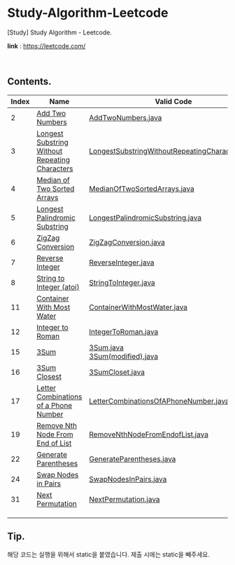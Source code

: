 # Study-Algorithm-Leetcode

[Study] Study Algorithm - Leetcode.

**link** : https://leetcode.com/

<br/>

## Contents.



| Index | Name                                                         | Valid Code                                                   | Invalid Code                                                 |
| ----- | ------------------------------------------------------------ | ------------------------------------------------------------ | ------------------------------------------------------------ |
| 2     | [Add Two Numbers](https://leetcode.com/problems/add-two-numbers) | [AddTwoNumbers.java](./AddTwoNumbers.java)                   |                                                              |
| 3     | [Longest Substring Without Repeating Characters](https://leetcode.com/problems/longest-substring-without-repeating-characters) | [LongestSubstringWithoutRepeatingCharacters.java](./LongestSubstringWithoutRepeatingCharacters.java) |                                                              |
| 4     | [Median of Two Sorted Arrays](https://leetcode.com/problems/median-of-two-sorted-arrays) | [MedianOfTwoSortedArrays.java](./MedianOfTwoSortedArrays.java) |                                                              |
| 5     | [Longest Palindromic Substring](https://leetcode.com/problems/longest-palindromic-substring) | [LongestPalindromicSubstring.java](./LongestPalindromicSubstring.java) | [LongestPalindromicSubstring(Timeout).java](./LongestPalindromicSubstring(Timeout).java) |
| 6     | [ZigZag Conversion](https://leetcode.com/problems/zigzag-conversion) | [ZigZagConversion.java](./ZigZagConversion.java)             |                                                              |
| 7     | [Reverse Integer](https://leetcode.com/problems/reverse-integer) | [ReverseInteger.java](./ReverseInteger.java)                 |                                                              |
| 8     | [String to Integer (atoi)](https://leetcode.com/problems/string-to-integer-atoi) | [StringToInteger.java](./StringToInteger.java)               | [StringToInteger(Invalid).java](./StringToInteger(Invalid).java) |
| 11    | [Container With Most Water](https://leetcode.com/problems/container-with-most-water) | [ContainerWithMostWater.java](./ContainerWithMostWater.java) |                                                              |
| 12    | [Integer to Roman](https://leetcode.com/problems/integer-to-roman) | [IntegerToRoman.java](./IntegerToRoman.java)                 |                                                              |
| 15    | [3Sum](https://leetcode.com/problems/3sum)                   | [3Sum.java](https://github.com/Azderica/Study-Algorithm-Leetcode/blob/master/3Sum.java)<br />[3Sum(modified).java](./3Sum(modified).java) |                                                              |
| 16    | [3Sum Closest](https://leetcode.com/problems/3sum-closest)   | [3SumCloset.java](./3SumCloset.java)                         |                                                              |
| 17    | [Letter Combinations of a Phone Number](https://leetcode.com/problems/letter-combinations-of-a-phone-number) | [LetterCombinationsOfAPhoneNumber.java](./LetterCombinationsOfAPhoneNumber.java) |                                                              |
| 19    | [Remove Nth Node From End of List](https://leetcode.com/problems/remove-nth-node-from-end-of-list) | [RemoveNthNodeFromEndofList.java](./RemoveNthNodeFromEndofList.java) |                                                              |
| 22    | [Generate Parentheses](https://leetcode.com/problems/generate-parentheses) | [GenerateParentheses.java](./GenerateParentheses.java)       |                                                              |
| 24    | [Swap Nodes in Pairs](https://leetcode.com/problems/swap-nodes-in-pairs) | [SwapNodesInPairs.java](./SwapNodesInPairs.java)             |                                                              |
| 31    | [Next Permutation](https://leetcode.com/problems/next-permutation) | [NextPermutation.java](./NextPermutation.java)               |                                                              |
|       |                                                              |                                                              |                                                              |
|       |                                                              |                                                              |                                                              |
|       |                                                              |                                                              |                                                              |



## Tip.

해당 코드는 실행을 위해서 static을 붙였습니다. 제출 시에는 static을 빼주세요.
